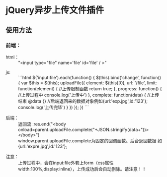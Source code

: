 <h1>jQuery异步上传文件插件</h1>
<h2>使用方法</h2>
<h3>前端：</h3>
<dl>
	<dt>html：</dt>
	<dd>"&lt;input type="file" name='file' id='file' / &gt;"</dd>
</dl>
<dl>
	<dt>js:</dt>
	<dd class='highlight highlight-js'>
		```html
		$('input:file').each(function() {
		$(this).bind('change', function() {
			var $this = $(this);
			uploadFile({
				element: $(this)[0],
				url: '/file',
				limit: function(element) { //上传限制函数
					return true;
				},
				progress: function() { //上传过程中
					console.log('上传中')
				},
				complete: function(data) { //上传结束 @data {} 		//后端返回来的数据对象例如{url:'exp.jpg',id:'123'};
					console.log('上传完毕')
				}
			})
		});
	})
		```
	</dd>
</dl>

<dl>
	<dt>后端：</dt>
	<dd>
		<div>
			返回流 :res.end("&lt;body onload=parent.uploadFile.complete("+JSON.stringify(data+"))&gt;&lt;/body&gt;")
		</div>
		<div>
			window.parent.uploadFile.complete为固定的回调函数。后台返回数据 如{url:'expre.jpg',id:'123'};
		</div>
	</dd>
</dl>
<dl>
	<dt>注意：</dt>
	<dd>
		上传过程中，会在input:file外套上form（css属性width:100%,display:inline），上传成功后会自动删除。请注意！！
	</dd>
</dl>
